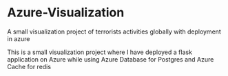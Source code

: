 # Azure-Visualization
A small visualization project of terrorists activities globally with deployment in azure

This is a small visualization project where I have deployed a flask application on Azure while using Azure Database for Postgres and Azure Cache for redis
